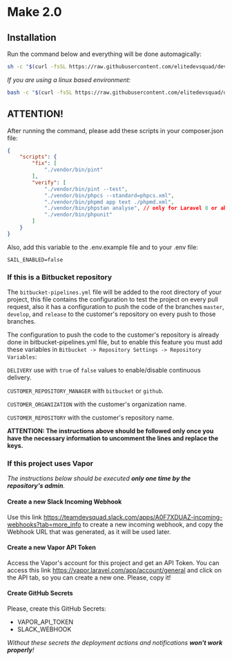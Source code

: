 # Make 2.0

## Installation

Run the command below and everything will be done automagically:

```bash
sh -c "$(curl -fsSL https://raw.githubusercontent.com/elitedevsquad/devsquad-setup/master/run)"
```

_If you are using a linux based environment:_

```bash
bash -c "$(curl -fsSL https://raw.githubusercontent.com/elitedevsquad/devsquad-setup/master/run)"
```

## ATTENTION!

After running the command, please add these scripts in your composer.json file:

```json
{
    "scripts": {
        "fix": [
            "./vendor/bin/pint"
        ],
        "verify": [
            "./vendor/bin/pint --test",
            "./vendor/bin/phpcs --standard=phpcs.xml",
            "./vendor/bin/phpmd app text ./phpmd.xml",
            "./vendor/bin/phpstan analyse", // only for Laravel 8 or above, remove this line if you're running on a lower version.
            "./vendor/bin/phpunit"
        ]
    }
}
```

Also, add this variable to the .env.example file and to your .env file:
```env
SAIL_ENABLED=false
```

### If this is a Bitbucket repository

The `bitbucket-pipelines.yml` file will be added to the root directory of your project, this file contains the
configuration to test the project on every pull request, also it has a configuration to push the code of the
branches `master`, `develop`, and `release` to the customer's repository on every push to those branches.

The configuration to push the code to the customer's repository is already done in bitbucket-pipelines.yml file, but to enable this feature you must add these variables in `Bitbucket -> Repository Settings -> Repository Variables`:

`DELIVERY` use with `true` of `false` values to enable/disable continuous delivery.

`CUSTOMER_REPOSITORY_MANAGER` with `bitbucket` or `github`.

`CUSTOMER_ORGANIZATION` with the customer's organization name.

`CUSTOMER_REPOSITORY` with the customer's repository name.

**ATTENTION: The instructions above should be followed only once you have the necessary information to uncomment the lines and replace the keys.**

### If this project uses Vapor

_The instructions below should be executed **only one time by the repository's admin**._

#### Create a new Slack Incoming Webhook

Use this link https://teamdevsquad.slack.com/apps/A0F7XDUAZ-incoming-webhooks?tab=more_info to create a new incoming
webhook, and copy the Webhook URL that was generated, as it will be used later.

#### Create a new Vapor API Token

Access the Vapor's account for this project and get an API Token. You can access this
link https://vapor.laravel.com/app/account/general and click on the API tab, so you can create a new one. Please, copy
it!

#### Create GitHub Secrets

Please, create this GitHub Secrets:

- VAPOR_API_TOKEN
- SLACK_WEBHOOK

_Without these secrets the deployment actions and notifications **won't work properly**!_

